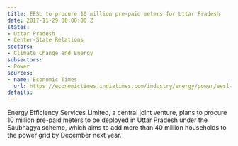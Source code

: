 ```yaml
---
title: EESL to procure 10 million pre-paid meters for Uttar Pradesh
date: 2017-11-29 00:00:00 Z
states:
- Uttar Pradesh
- Center-State Relations
sectors:
- Climate Change and Energy
subsectors:
- Power
sources:
- name: Economic Times
  url: https://economictimes.indiatimes.com/industry/energy/power/eesl-to-procure-10mn-prepaid-meters-to-be-deployed-in-u-p/articleshow/61777679.cms
details: 
---
```


Energy Efficiency Services Limited, a central joint venture, plans to procure 10 million pre-paid meters to be deployed in Uttar Pradesh under the Saubhagya scheme, which aims to add more than 40 million households to the power grid by December next year. 
